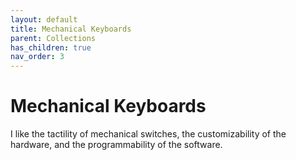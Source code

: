 ```yaml
---
layout: default
title: Mechanical Keyboards
parent: Collections
has_children: true
nav_order: 3
---
```


# Mechanical Keyboards

I like the tactility of mechanical switches, the customizability of the hardware, and the programmability of the software.
